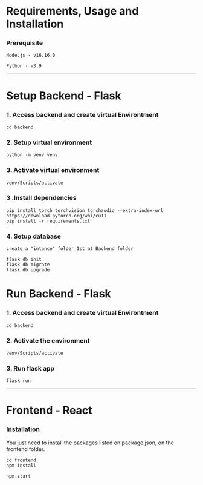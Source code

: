 # Requirements, Usage and Installation

### Prerequisite
```Node.js - v16.16.0```

```Python - v3.9```

---------------------------------------------------------------------------------------
<h1>Setup Backend - Flask</h1>

### 1. Access backend and create virtual Environtment
   
```cd backend```

### 2. Setup virtual environment

```python -m venv venv```
 
### 3. Activate virtual environment

```venv/Scripts/activate```

### 3 .Install dependencies

```
pip install torch torchvision torchaudio --extra-index-url https://download.pytorch.org/whl/cu11
pip install -r requirements.txt
```

### 4. Setup database

```
create a "intance" folder 1st at Backend folder

flask db init
flask db migrate
flask db upgrade
```

<h1>Run Backend - Flask</h1>

### 1. Access backend and create virtual Environtment
   
```cd backend```

### 2. Activate the environment

```venv/Scripts/activate```

### 3. Run flask app

```flask run```

-------------------------------------------------------------------------------------------------------------------
<h1>Frontend - React</h1>

### Installation

You just need to install the packages listed on package.json, on the frontend folder.

```
cd frontend
npm install
```

`npm start`




